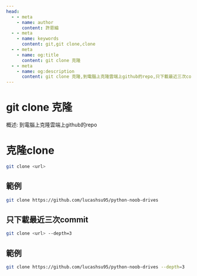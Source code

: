 ```yaml
---
head:
  - - meta
    - name: author
      content: 許恩綸
  - - meta
    - name: keywords
      content: git,git clone,clone
  - - meta
    - name: og:title
      content: git clone 克隆
  - - meta
    - name: og:description
      content: git clone 克隆,到電腦上克隆雲端上github的repo,只下載最近三次commit教學
---
```


# git clone 克隆

概述: 到電腦上克隆雲端上github的repo

# 克隆clone

```bash
git clone <url>
```
## 範例
```bash
git clone https://github.com/lucashsu95/python-noob-drives
```

## 只下載最近三次commit

```bash
git clone <url> --depth=3
```
## 範例
```bash
git clone https://github.com/lucashsu95/python-noob-drives --depth=3
```
